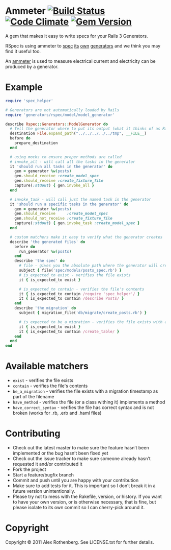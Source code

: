 # Ammeter [![Build Status](https://secure.travis-ci.org/alexrothenberg/ammeter.png)](http://travis-ci.org/alexrothenberg/ammeter) [![Code Climate](https://codeclimate.com/github/alexrothenberg/ammeter.png)](https://codeclimate.com/github/alexrothenberg/ammeter) [![Gem Version](https://badge.fury.io/rb/ammeter.png)](http://badge.fury.io/rb/ammeter)


A gem that makes it easy to write specs for your Rails 3 Generators.

RSpec is using ammeter to
[spec](https://github.com/rspec/rspec-rails/blob/master/spec/generators/rspec/model/model_generator_spec.rb)
[its](https://github.com/rspec/rspec-rails/blob/master/spec/generators/rspec/controller/controller_generator_spec.rb)
[own](https://github.com/rspec/rspec-rails/blob/master/spec/generators/rspec/helper/helper_generator_spec.rb)
[generators](https://github.com/rspec/rspec-rails/blob/master/spec/generators/rspec/scaffold/scaffold_generator_spec.rb)
and we think you may find it useful too.

An [ammeter](http://en.wikipedia.org/wiki/Ammeter) is used to measure electrical current and
electricity can be produced by a generator.

# Example

```ruby
require 'spec_helper'

# Generators are not automatically loaded by Rails
require 'generators/rspec/model/model_generator'

describe Rspec::Generators::ModelGenerator do
  # Tell the generator where to put its output (what it thinks of as Rails.root)
  destination File.expand_path("../../../../../tmp", __FILE__)
  before do
    prepare_destination
  end

  # using mocks to ensure proper methods are called
  # invoke_all - will call all the tasks in the generator
  it 'should run all tasks in the generator' do
    gen = generator %w(posts)
    gen.should_receive :create_model_spec
    gen.should_receive :create_fixture_file
    capture(:stdout) { gen.invoke_all }
  end

  # invoke_task - will call just the named task in the generator
  it 'should run a specific tasks in the generator' do
    gen = generator %w(posts)
    gen.should_receive     :create_model_spec
    gen.should_not_receive :create_fixture_file
    capture(:stdout) { gen.invoke_task :create_model_spec }
  end

  # custom matchers make it easy to verify what the generator creates
  describe 'the generated files' do
    before do
      run_generator %w(posts)
    end
    describe 'the spec' do
      # file - gives you the absolute path where the generator will create the file
      subject { file('spec/models/posts_spec.rb') }
      # is_expected_to exist - verifies the file exists
      it { is_expected_to exist }

      # is_expected_to contain - verifies the file's contents
      it { is_expected_to contain /require 'spec_helper'/ }
      it { is_expected_to contain /describe Posts/ }
    end
    describe 'the migration' do
      subject { migration_file('db/migrate/create_posts.rb') }

      # is_expected_to be_a_migration - verifies the file exists with a migration timestamp as part of the filename
      it { is_expected_to exist }
      it { is_expected_to contain /create_table/ }
    end
  end
end
```

# Available matchers

- `exist` - verifies the file exists
- `contain` - verifies the file's contents
- `be_a_migration` - verifies the file exists with a migration timestamp as part of the filename
- `have_method` - verifies the file (or a class withing it) implements a method
- `have_correct_syntax` - verifies the file has correct syntax and is not broken (works for .rb, .erb and .haml files)

# Contributing

* Check out the latest master to make sure the feature hasn’t been implemented or the bug hasn’t been fixed yet
* Check out the issue tracker to make sure someone already hasn’t requested it and/or contributed it
* Fork the project
* Start a feature/bugfix branch
* Commit and push until you are happy with your contribution
* Make sure to add tests for it. This is important so I don’t break it in a future version unintentionally.
* Please try not to mess with the Rakefile, version, or history. If you want to have your own version, or is otherwise necessary, that is fine, but please isolate to its own commit so I can cherry-pick around it.

# Copyright

Copyright © 2011 Alex Rothenberg. See LICENSE.txt for further details.
